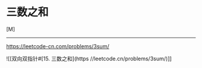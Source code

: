 # 三数之和
[M]

---
https://leetcode-cn.com/problems/3sum/


![[双向双指针#[15. 三数之和](https //leetcode.cn/problems/3sum/)]]